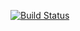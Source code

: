 [![Build Status](https://travis-ci.com/mgerhold/Chip8Emulator.svg?branch=master)](https://travis-ci.com/mgerhold/Chip8Emulator)